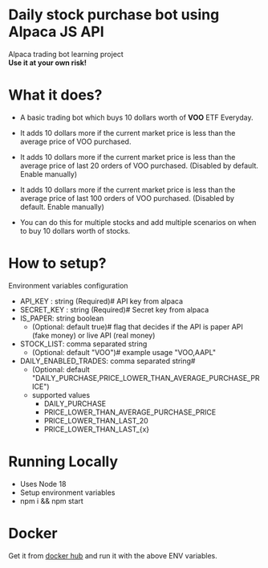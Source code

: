 # Daily stock purchase bot using Alpaca JS API
Alpaca trading bot learning project <br />
<b>Use it at your own risk!</b>

# What it does?
- A basic trading bot which buys 10 dollars worth of <b>VOO</b> ETF Everyday.<br />
- It adds 10 dollars more if the current market price is less than the average price of VOO purchased.<br />
- It adds 10 dollars more if the current market price is less than the average price of last 20 orders of VOO purchased. (Disabled by default. Enable manually)<br />
- It adds 10 dollars more if the current market price is less than the average price of last 100 orders of VOO purchased. (Disabled by default. Enable manually)<br />

- You can do this for multiple stocks and add multiple scenarios on when to buy 10 dollars worth of stocks.

# How to setup?

Environment variables configuration
- API_KEY : string (Required)# API key from alpaca
- SECRET_KEY : string (Required)# Secret key from alpaca
- IS_PAPER: string boolean
  - (Optional: default true)# flag that decides if the API is paper API (fake money) or live API (real money) 
- STOCK_LIST: comma separated string
  - (Optional: default "VOO")# example usage "VOO,AAPL"
- DAILY_ENABLED_TRADES: comma separated string#
  - (Optional: default "DAILY_PURCHASE,PRICE_LOWER_THAN_AVERAGE_PURCHASE_PRICE") 
  - supported values
    - DAILY_PURCHASE
    - PRICE_LOWER_THAN_AVERAGE_PURCHASE_PRICE
    - PRICE_LOWER_THAN_LAST_20
    - PRICE_LOWER_THAN_LAST_{x} 

# Running Locally
- Uses Node 18
- Setup environment variables
- npm i && npm start

# Docker
Get it from <a href="https://hub.docker.com/repository/docker/thakkaraakash/alpaca-trader-bot/general">docker hub</a> and run it with the above ENV variables.
